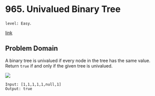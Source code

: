 # 965. Univalued Binary Tree

`level: Easy`.

[link](https://leetcode.com/problems/univalued-binary-tree/)

## Problem Domain

A binary tree is univalued if every node in the tree has the same value.
Return `true` if and only if the given tree is univalued.

![](https://assets.leetcode.com/uploads/2018/12/28/unival_bst_1.png)

```
Input: [1,1,1,1,1,null,1]
Output: true

```
